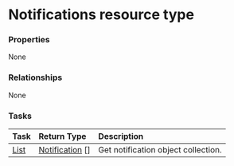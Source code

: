 # Notifications resource type



### Properties
None

### Relationships
None


### Tasks

| Task		   | Return Type	|Description|
|:---------------|:--------|:----------|
|[List](../api/notification_list.md) | [Notification](notification.md) [] |Get notification object collection. |

<!-- uuid: 707eb486-cdc7-4055-9b58-b8b2a7b470a8
2015-10-16 01:35:18 UTC -->
<!-- {
  "type": "#page.annotation",
  "description": "Notifications resource",
  "keywords": "",
  "section": "documentation",
  "tocPath": ""
}-->